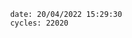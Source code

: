 

                date: 20/04/2022 15:29:30
                cycles: 22020

                         